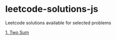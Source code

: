 # leetcode-solutions-js
Leetcode solutions available for selected problems

[1. Two Sum ](https://github.com/zlatanned/leetcode-solutions-js/tree/master/1.%20Two%20Sum)
